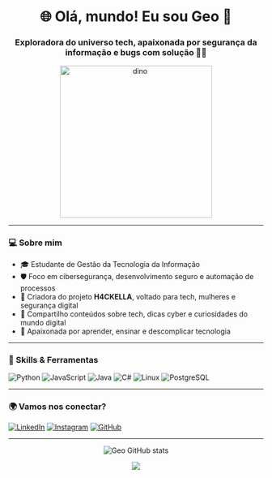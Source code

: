 <h1 align="center">🌐 Olá, mundo! Eu sou Geo 👾</h1>
<h3 align="center">Exploradora do universo tech, apaixonada por segurança da informação e bugs com solução 🔐🐞</h3>

<p align="center">
  <img src="https://media.giphy.com/media/Q7SKqn3G97xpmfSOvG/giphy.gif" width="300" alt="dino">
</p>

---

### 💻 Sobre mim

- 🎓 Estudante de Gestão da Tecnologia da Informação 
- 🛡️ Foco em cibersegurança, desenvolvimento seguro e automação de processos  
- 🚀 Criadora do projeto **H4CKELLA**, voltado para tech, mulheres e segurança digital  
- 💬 Compartilho conteúdos sobre tech, dicas cyber e curiosidades do mundo digital  
- 👾 Apaixonada por aprender, ensinar e descomplicar tecnologia

---

### 🧠 Skills & Ferramentas

![Python](https://img.shields.io/badge/-Python-333?style=for-the-badge&logo=python)
![JavaScript](https://img.shields.io/badge/-JavaScript-333?style=for-the-badge&logo=javascript)
![Java](https://img.shields.io/badge/-Java-333?style=for-the-badge&logo=java)
![C#](https://img.shields.io/badge/-CSharp-333?style=for-the-badge&logo=c-sharp)
![Linux](https://img.shields.io/badge/-Linux-333?style=for-the-badge&logo=linux)
![PostgreSQL](https://img.shields.io/badge/-PostgreSQL-333?style=for-the-badge&logo=postgresql)

---

### 🌍 Vamos nos conectar?

[![LinkedIn](https://img.shields.io/badge/-LinkedIn-blue?style=for-the-badge&logo=linkedin&logoColor=white)](https://linkedin.com/in/seu-link)
[![Instagram](https://img.shields.io/badge/-@h4ckella-E4405F?style=for-the-badge&logo=instagram&logoColor=white)](https://instagram.com/seu-insta)
[![GitHub](https://img.shields.io/badge/-GitHub_Portfólio-333?style=for-the-badge&logo=github)](https://github.com/seu-usuario)

---

<p align="center">
  <img src="https://github-readme-stats.vercel.app/api?username=seu-usuario&show_icons=true&theme=radical" alt="Geo GitHub stats"/>
</p>

<p align="center">
  <img src="https://readme-typing-svg.herokuapp.com?color=00FFAA&size=20&center=true&vCenter=true&width=500&lines=Stay+curious...+Stay+cyber!" />
</p>
